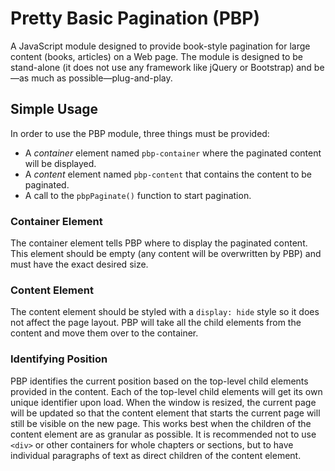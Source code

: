 # Pretty Basic Pagination (PBP)

A JavaScript module designed to provide book-style pagination for large
content (books, articles) on a Web page. The module is designed to be
stand-alone (it does not use any framework like jQuery or Bootstrap)
and be—as much as possible—plug-and-play.

## Simple Usage

In order to use the PBP module, three things must be provided:

- A _container_ element named `pbp-container` where the paginated
  content will be displayed.
- A _content_ element named `pbp-content` that contains the content to be
  paginated.
- A call to the `pbpPaginate()` function to start pagination.

### Container Element

The container element tells PBP where to display the paginated content. This
element should be empty (any content will be overwritten by PBP) and must have
the exact desired size.

### Content Element

The content element should be styled with a `display: hide` style so it does
not affect the page layout. PBP will take all the child elements from the
content and move them over to the container.

### Identifying Position

PBP identifies the current position based on the top-level child elements
provided in the content. Each of the top-level child elements will get
its own unique identifier upon load. When the window is resized, the current
page will be updated so that the content element that starts the current
page will still be visible on the new page. This works best when the
children of the content element are as granular as possible. It is recommended
not to use `<div>` or other containers for whole chapters or sections, but to
have individual paragraphs of text as direct children of the content element.

